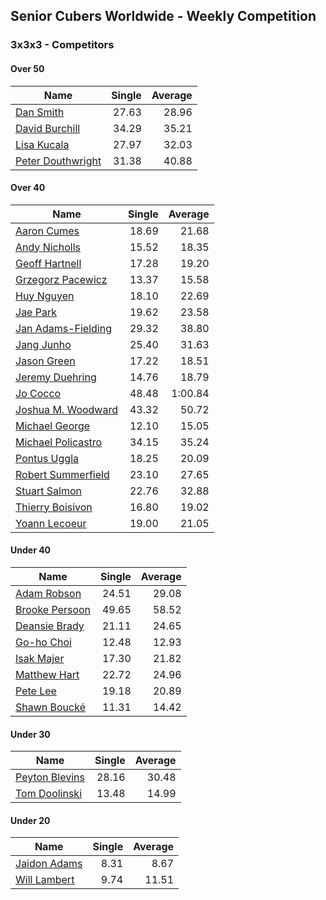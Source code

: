 ## Senior Cubers Worldwide - Weekly Competition
### 3x3x3 - Competitors

#### Over 50

| Name | Single | Average |
| -- | --: | --: |
| [Dan Smith](../persons/Dan_Smith.md) |27.63 |28.96 |
| [David Burchill](../persons/David_Burchill.md) |34.29 |35.21 |
| [Lisa Kucala](../persons/Lisa_Kucala.md) |27.97 |32.03 |
| [Peter Douthwright](../persons/Peter_Douthwright.md) |31.38 |40.88 |

#### Over 40

| Name | Single | Average |
| -- | --: | --: |
| [Aaron Cumes](../persons/Aaron_Cumes.md) |18.69 |21.68 |
| [Andy Nicholls](../persons/Andy_Nicholls.md) |15.52 |18.35 |
| [Geoff Hartnell](../persons/Geoff_Hartnell.md) |17.28 |19.20 |
| [Grzegorz Pacewicz](../persons/Grzegorz_Pacewicz.md) |13.37 |15.58 |
| [Huy Nguyen](../persons/Huy_Nguyen.md) |18.10 |22.69 |
| [Jae Park](../persons/Jae_Park.md) |19.62 |23.58 |
| [Jan Adams-Fielding](../persons/Jan_Adams-Fielding.md) |29.32 |38.80 |
| [Jang Junho](../persons/Jang_Junho.md) |25.40 |31.63 |
| [Jason Green](../persons/Jason_Green.md) |17.22 |18.51 |
| [Jeremy Duehring](../persons/Jeremy_Duehring.md) |14.76 |18.79 |
| [Jo Cocco](../persons/Jo_Cocco.md) |48.48 |1:00.84 |
| [Joshua M. Woodward](../persons/Joshua_M._Woodward.md) |43.32 |50.72 |
| [Michael George](../persons/Michael_George.md) |12.10 |15.05 |
| [Michael Policastro](../persons/Michael_Policastro.md) |34.15 |35.24 |
| [Pontus Uggla](../persons/Pontus_Uggla.md) |18.25 |20.09 |
| [Robert Summerfield](../persons/Robert_Summerfield.md) |23.10 |27.65 |
| [Stuart Salmon](../persons/Stuart_Salmon.md) |22.76 |32.88 |
| [Thierry Boisivon](../persons/Thierry_Boisivon.md) |16.80 |19.02 |
| [Yoann Lecoeur](../persons/Yoann_Lecoeur.md) |19.00 |21.05 |

#### Under 40

| Name | Single | Average |
| -- | --: | --: |
| [Adam Robson](../persons/Adam_Robson.md) |24.51 |29.08 |
| [Brooke Persoon](../persons/Brooke_Persoon.md) |49.65 |58.52 |
| [Deansie Brady](../persons/Deansie_Brady.md) |21.11 |24.65 |
| [Go-ho Choi](../persons/Go-ho_Choi.md) |12.48 |12.93 |
| [Isak Majer](../persons/Isak_Majer.md) |17.30 |21.82 |
| [Matthew Hart](../persons/Matthew_Hart.md) |22.72 |24.96 |
| [Pete Lee](../persons/Pete_Lee.md) |19.18 |20.89 |
| [Shawn Boucké](../persons/Shawn_Boucke.md) |11.31 |14.42 |

#### Under 30

| Name | Single | Average |
| -- | --: | --: |
| [Peyton Blevins](../persons/Peyton_Blevins.md) |28.16 |30.48 |
| [Tom Doolinski](../persons/Tom_Doolinski.md) |13.48 |14.99 |

#### Under 20

| Name | Single | Average |
| -- | --: | --: |
| [Jaidon Adams](../persons/Jaidon_Adams.md) |8.31 |8.67 |
| [Will Lambert](../persons/Will_Lambert.md) |9.74 |11.51 |

